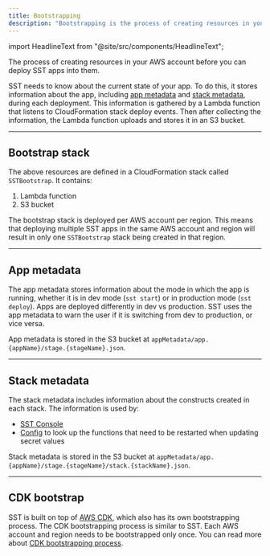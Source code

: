 ```yaml
---
title: Bootstrapping
description: "Bootstrapping is the process of creating resources in your AWS account before you can deploy SST apps into them."
---
```


import HeadlineText from "@site/src/components/HeadlineText";

<HeadlineText>

The process of creating resources in your AWS account before you can deploy SST apps into them.

</HeadlineText>

SST needs to know about the current state of your app. To do this, it stores information about the app, including [app metadata](#app-metadata) and [stack metadata](#stack-metadata), during each deployment. This information is gathered by a Lambda function that listens to CloudFormation stack deploy events. Then after collecting the information, the Lambda function uploads and stores it in an S3 bucket.

---

## Bootstrap stack

The above resources are defined in a CloudFormation stack called `SSTBootstrap`. It contains:

1. Lambda function
2. S3 bucket

The bootstrap stack is deployed per AWS account per region. This means that deploying multiple SST apps in the same AWS account and region will result in only one `SSTBootstrap` stack being created in that region.

---

## App metadata

The app metadata stores information about the mode in which the app is running, whether it is in dev mode (`sst start`) or in production mode (`sst deploy`). Apps are deployed differently in dev vs production. SST uses the app metadata to warn the user if it is switching from dev to production, or vice versa.

App metadata is stored in the S3 bucket at `appMetadata/app.{appName}/stage.{stageName}.json`.

---

## Stack metadata

The stack metadata includes information about the constructs created in each stack. The information is used by:

- [SST Console](../console.md)
- [Config](../config#updating-secrets) to look up the functions that need to be restarted when updating secret values

Stack metadata is stored in the S3 bucket at `appMetadata/app.{appName}/stage.{stageName}/stack.{stackName}.json`.

---

## CDK bootstrap

SST is built on top of [AWS CDK](https://aws.amazon.com/cdk/), which also has its own bootstrapping process. The CDK bootstrapping process is similar to SST. Each AWS account and region needs to be bootstrapped only once. You can read more about [CDK bootstrapping process](https://docs.aws.amazon.com/cdk/v2/guide/bootstrapping.html).
